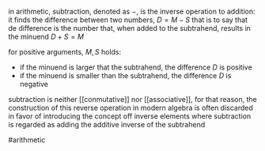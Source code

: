 in arithmetic, subtraction, denoted as $-$, is the inverse operation to addition: it finds the difference between two numbers, $D = M - S$ that is to say that de difference is the number that, when added to the subtrahend, results in the minuend $D+S = M$

for positive arguments, $M, S$ holds:
- if the minuend is larger that the subtrahend, the difference $D$ is positive
- if the minuend is smaller than the subtrahend, the difference $D$ is negative

subtraction is neither [[conmutative]] nor [[associative]], for that reason, the construction of this reverse operation in modern algebra is often discarded in favor of introducing the concept off inverse elements where subtraction is regarded as adding the additive inverse of the subtrahend

#arithmetic